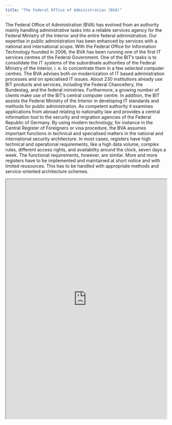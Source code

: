 ```yaml
---
title: "The Federal Office of Administration (BVA)"
---
```


The Federal Office of Administration (BVA) has evolved from an authority mainly handling administrative tasks into a reliable services agency for the Federal Ministry of the Interior and the entire federal administration. Our expertise in public administration has been enhanced by services with a national and international scope. With the Federal Office for Information Technology founded in 2006, the BVA has been running one of the first IT services centres of the Federal Government. One of the BIT’s tasks is to consolidate the IT systems of the subordinate authorities of the Federal Ministry of the Interior, i. e. to concentrate them in a few selected computer centres. The BVA advises both on modernization of IT based administration processes and on specialised IT issues. About 230 institutions already use BIT products and services, including the Federal Chancellery, the Bundestag, and the federal ministries. Furthermore, a growing number of clients make use of the BIT’s central computer centre. In addition, the BIT assists the Federal Ministry of the Interior in developing IT standards and methods for public administration. As competent authority it examines applications from abroad relating to nationality law and provides a central information tool to the security and migration agencies of the Federal Republic of Germany. By using modern technology, for instance in the Central Register of Foreigners or visa procedure, the BVA assumes important functions in technical and specialised matters in the national and international security architecture. In most cases, registers have high technical and operational requirements, like a high data volume, complex rules, different access rights, and availability around the clock, seven days a week. The functional requirements, however, are similar. More and more registers have to be implemented and maintained at short notice and with limited ressources. This has to be handled with appropriate methods and service-oriented architecture schemes.

<iframe height="750" width="100%" src="https://ewelton.github.io/ktest/wiki.html#The%20Federal%20Office%20of%20Administration%20(BVA)"></iframe>
